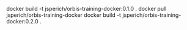 docker build -t jsperich/orbis-training-docker:0.1.0 .
docker pull jsperich/orbis-training-docker
docker build -t jsperich/orbis-training-docker:0.2.0 .
